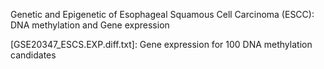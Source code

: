 Genetic and Epigenetic of Esophageal Squamous Cell Carcinoma (ESCC): DNA methylation and Gene expression

[GSE20347_ESCS.EXP.diff.txt]: Gene expression for 100 DNA methylation candidates

